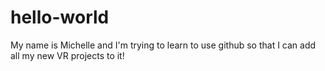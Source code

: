 # hello-world
My name is Michelle and I'm trying to learn to use github so that I can add all my new VR projects to it!
